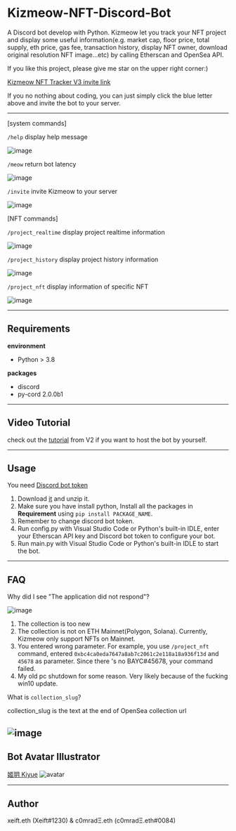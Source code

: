 # Kizmeow-NFT-Discord-Bot

A Discord bot develop with Python. Kizmeow let you track your NFT project and display some useful information(e.g. market cap, floor price, total supply, eth price, gas fee, transaction history, display NFT owner, download original resolution NFT image...etc) by calling Etherscan and OpenSea API.

If you like this project, please give me star on the upper right corner:)

[Kizmeow NFT Tracker V3 invite link](https://discord.com/api/oauth2/authorize?client_id=923512417907015693&permissions=277025508352&scope=applications.commands%20bot)

If you no nothing about coding, you can just simply click the blue letter above and invite the bot to your server.

-------------------------------------------------------------------------------------------------------------------------------------------------

[system commands]

`/help` display help message

![image](https://user-images.githubusercontent.com/80938768/164337448-46de8952-c06c-444d-87a0-414273be0d44.png)

`/meow` return bot latency

![image](https://user-images.githubusercontent.com/80938768/164338206-20e35442-ce34-4d24-aa86-2d8e934e938f.png)

`/invite` invite Kizmeow to your server

![image](https://user-images.githubusercontent.com/80938768/164338268-dd8b3a89-04c6-473b-8103-f5b12d4e4f39.png)

\[NFT commands] 

`/project_realtime` display project realtime information

![image](https://user-images.githubusercontent.com/80938768/164338371-d34321e9-f0f1-4958-a3ad-3c6e93dbbf6e.png)

`/project_history` display project history information

![image](https://user-images.githubusercontent.com/80938768/164338500-c11125c9-45d9-4e39-899f-d3e0bf323282.png)

`/project_nft` display information of specific NFT

![image](https://user-images.githubusercontent.com/80938768/164338606-84142664-055a-4231-af88-a82e7598a266.png)

-------------------------------------------------------------------------------------------------------------------------------------------------

Requirements
-----------------
**environment**

+ Python > 3.8

**packages**

+ discord
+ py-cord 2.0.0b1

-------------------------------------------------------------------------------------------------------------------------------------------------

Video Tutorial
-----------------

check out the [tutorial](https://www.youtube.com/watch?v=WFP9LdiB8yk) from V2 if you want to host the bot by yourself.

-------------------------------------------------------------------------------------------------------------------------------------------------

Usage
-----------------
You need [Discord bot token](https://discord.com/developers/applications)

1. Download [it](https://github.com/Xeift/Kizmeow-OpenSea-and-Etherscan-Discord-Bot/archive/refs/heads/main.zip) and unzip it.
2. Make sure you have install python, Install all the packages in **Requirement** using `pip install PACKAGE_NAME`.
3. Remember to change discord bot token.
4. Run config.py with Visual Studio Code or Python's built-in IDLE, enter your Etherscan API key and Discord bot token to configure your bot.
5. Run main.py with Visual Studio Code or Python's built-in IDLE to start the bot.

-------------------------------------------------------------------------------------------------------------------------------------------------

FAQ
-----------------
Why did I see "The application did not respond"?


![image](https://user-images.githubusercontent.com/80938768/174103309-8c31a358-8078-40bb-b0b2-7b19b6509548.png)

1. The collection is too new
2. The collection is not on ETH Mainnet(Polygon, Solana). Currently, Kizmeow only support NFTs on Mainnet.
3. You entered wrong parameter. For example, you use `/project_nft` command, entered `0xbc4ca0eda7647a8ab7c2061c2e118a18a936f13d` and `45678` as parameter. Since there 's no BAYC#45678, your command failed.
4. My old pc shutdown for some reason. Very likely because of the fucking win10 update.

What is `collection_slug`?


collection_slug is the text at the end of OpenSea collection url

![image](https://user-images.githubusercontent.com/80938768/155941533-a9e86c86-54e5-4708-b1fe-0b05ca48033c.png)
-------------------------------------------------------------------------------------------------------------------------------------------------


Bot Avatar Illustrator
-----------------
[姬玥 Kiyue](https://www.facebook.com/profile.php?id=100026170072950)
![avatar](https://user-images.githubusercontent.com/80938768/146544100-315cdd44-7461-441b-a3dd-d3ee653b145a.png)

-------------------------------------------------------------------------------------------------------------------------------------------------

Author
-----------------

xeift.eth (Xeift#1230) & c0mradΞ.eth (c0mradΞ.eth#0084)

